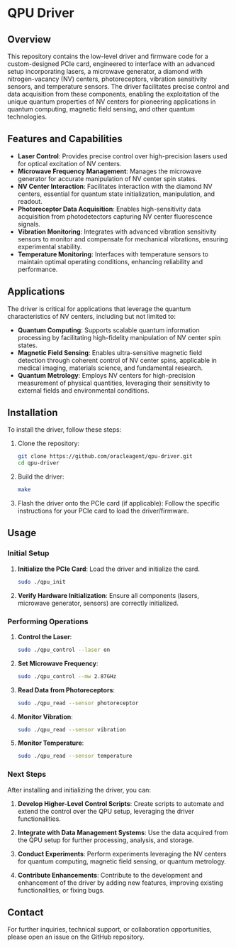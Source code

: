 
# QPU Driver

## Overview

This repository contains the low-level driver and firmware code for a custom-designed PCIe card, engineered to interface with an advanced setup incorporating lasers, a microwave generator, a diamond with nitrogen-vacancy (NV) centers, photoreceptors, vibration sensitivity sensors, and temperature sensors. The driver facilitates precise control and data acquisition from these components, enabling the exploitation of the unique quantum properties of NV centers for pioneering applications in quantum computing, magnetic field sensing, and other quantum technologies.

## Features and Capabilities

- **Laser Control**: Provides precise control over high-precision lasers used for optical excitation of NV centers.
- **Microwave Frequency Management**: Manages the microwave generator for accurate manipulation of NV center spin states.
- **NV Center Interaction**: Facilitates interaction with the diamond NV centers, essential for quantum state initialization, manipulation, and readout.
- **Photoreceptor Data Acquisition**: Enables high-sensitivity data acquisition from photodetectors capturing NV center fluorescence signals.
- **Vibration Monitoring**: Integrates with advanced vibration sensitivity sensors to monitor and compensate for mechanical vibrations, ensuring experimental stability.
- **Temperature Monitoring**: Interfaces with temperature sensors to maintain optimal operating conditions, enhancing reliability and performance.

## Applications

The driver is critical for applications that leverage the quantum characteristics of NV centers, including but not limited to:

- **Quantum Computing**: Supports scalable quantum information processing by facilitating high-fidelity manipulation of NV center spin states.
- **Magnetic Field Sensing**: Enables ultra-sensitive magnetic field detection through coherent control of NV center spins, applicable in medical imaging, materials science, and fundamental research.
- **Quantum Metrology**: Employs NV centers for high-precision measurement of physical quantities, leveraging their sensitivity to external fields and environmental conditions.

## Installation

To install the driver, follow these steps:

1. Clone the repository:
   ```bash
   git clone https://github.com/oracleagent/qpu-driver.git
   cd qpu-driver
   ```

2. Build the driver:
   ```bash
   make
   ```

3. Flash the driver onto the PCIe card (if applicable):
   Follow the specific instructions for your PCIe card to load the driver/firmware.

## Usage

### Initial Setup

1. **Initialize the PCIe Card**: Load the driver and initialize the card.
   ```bash
   sudo ./qpu_init
   ```

2. **Verify Hardware Initialization**: Ensure all components (lasers, microwave generator, sensors) are correctly initialized.

### Performing Operations

1. **Control the Laser**:
   ```bash
   sudo ./qpu_control --laser on
   ```

2. **Set Microwave Frequency**:
   ```bash
   sudo ./qpu_control --mw 2.87GHz
   ```

3. **Read Data from Photoreceptors**:
   ```bash
   sudo ./qpu_read --sensor photoreceptor
   ```

4. **Monitor Vibration**:
   ```bash
   sudo ./qpu_read --sensor vibration
   ```

5. **Monitor Temperature**:
   ```bash
   sudo ./qpu_read --sensor temperature
   ```

### Next Steps

After installing and initializing the driver, you can:

1. **Develop Higher-Level Control Scripts**: Create scripts to automate and extend the control over the QPU setup, leveraging the driver functionalities.

2. **Integrate with Data Management Systems**: Use the data acquired from the QPU setup for further processing, analysis, and storage.

3. **Conduct Experiments**: Perform experiments leveraging the NV centers for quantum computing, magnetic field sensing, or quantum metrology.

4. **Contribute Enhancements**: Contribute to the development and enhancement of the driver by adding new features, improving existing functionalities, or fixing bugs.


## Contact

For further inquiries, technical support, or collaboration opportunities, please open an issue on the GitHub repository.
